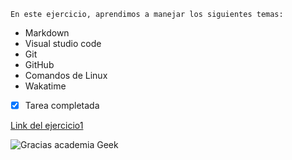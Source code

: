 ~~~
En este ejercicio, aprendimos a manejar los siguientes temas:
~~~

 - Markdown
 - Visual studio code
 - Git
 - GitHub
 - Comandos de Linux
 - Wakatime

 - [x] Tarea completada

 [Link del ejercicio1](https://github.com/jesusocampo1105/Comando)<br>

![Gracias academia Geek](https://image.shutterstock.com/image-vector/mission-complete-rubber-stamp-grunge-600w-1430453804.jpg)

